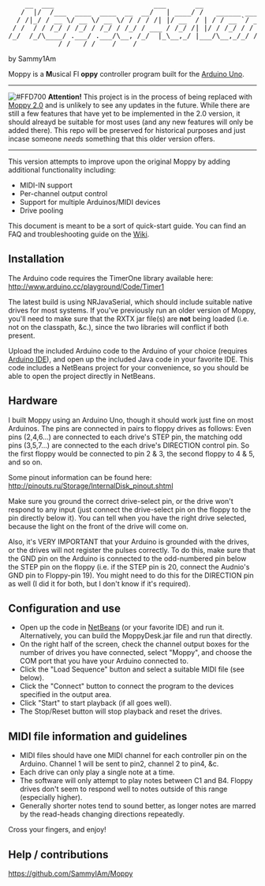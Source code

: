 <pre>
    __  ___                        ___       __                                __
   /  |/  /___  ____  ____  __  __/   | ____/ /   ______ _____  ________  ____/ /
  / /|_/ / __ \/ __ \/ __ \/ / / / /| |/ __  / | / / __ `/ __ \/ ___/ _ \/ __  / 
 / /  / / /_/ / /_/ / /_/ / /_/ / ___ / /_/ /| |/ / /_/ / / / / /__/  __/ /_/ /  
/_/  /_/\____/ .___/ .___/\__, /_/  |_\__,_/ |___/\__,_/_/ /_/\___/\___/\__,_/   
            /_/   /_/    /____/      
</pre>

by Sammy1Am

Moppy is a **M**usical Fl **oppy** controller program built for the [Arduino Uno](http://arduino.cc/en/Main/ArduinoBoardUno).

***

![#FFD700](https://placehold.it/15/FFD700/000000?text=+) **Attention!** This project is in the process of being replaced with [Moppy 2.0](https://github.com/SammyIAm/Moppy2) and is unlikely to see any updates in the future.  While there are still a few features that have yet to be implemented in the 2.0 version, it should alreayd be suitable for most uses (and any new features will only be added there).  This repo will be preserved for historical purposes and just incase someone *needs* something that this older version offers.

***

This version attempts to improve upon the original Moppy by adding additional functionality including:

- MIDI-IN support
- Per-channel output control
- Support for multiple Arduinos/MIDI devices
- Drive pooling


This document is meant to be a sort of quick-start guide.  You can find an FAQ and troubleshooting guide on the [Wiki](https://github.com/SammyIAm/Moppy/wiki).

Installation
------------
The Arduino code requires the TimerOne library available here: http://www.arduino.cc/playground/Code/Timer1


The latest build is using NRJavaSerial, which should include suitable native drives for most systems.  If you've previously run an older version of Moppy, you'll need to make sure that the RXTX jar file(s) are **not** being loaded (i.e. not on the classpath, &c.), since the two libraries will conflict if both present.


Upload the included Arduino code to the Arduino of your choice (requires [Arduino IDE](http://arduino.cc/en/Main/Software)), and open up the included Java code in your favorite IDE.  This code includes a NetBeans project for your convenience, so you should be able to open the project directly in NetBeans.

Hardware
--------
I built Moppy using an Arduino Uno, though it should work just fine on most Arduinos.  The pins are connected in pairs to floppy drives as follows: Even pins (2,4,6...) are connected to each drive's STEP pin, the matching odd pins (3,5,7...) are connected to the each drive's DIRECTION control pin.  So the first floppy would be connected to pin 2 & 3, the second floppy to 4 & 5, and so on.


Some pinout information can be found here: http://pinouts.ru/Storage/InternalDisk_pinout.shtml


Make sure you ground the correct drive-select pin, or the drive won't respond to any input (just connect the drive-select pin on the floppy to the pin directly below it).  You can tell when you have the right drive selected, because the light on the front of the drive will come on.  


Also, it's VERY IMPORTANT that your Arduino is grounded with the drives, or the drives will not register the pulses correctly.  To do this, make sure that the GND pin on the Arduino is connected to the odd-numbered pin below the STEP pin on the floppy (i.e. if the STEP pin is 20, connect the Audnio's GND pin to Floppy-pin 19).  You might need to do this for the DIRECTION pin as well (I did it for both, but I don't know if it's required).

Configuration and use
---------------------
- Open up the code in [NetBeans](http://netbeans.org) (or your favorite IDE) and run it.  Alternatively, you can build the MoppyDesk.jar file and run that directly.
- On the right half of the screen, check the channel output boxes for the number of drives you have connected, select "Moppy", and choose the COM port that you have your Arduino connected to.
- Click the "Load Sequence" button and select a suitable MIDI file (see below).
- Click the "Connect" button to connect the program to the devices specified in the output area.
- Click "Start" to start playback (if all goes well).  
- The Stop/Reset button will stop playback and reset the drives.

MIDI file information and guidelines
------------------------------------
- MIDI files should have one MIDI channel for each controller pin on the Arduino.  Channel 1 will be sent to pin2, channel 2 to pin4, &c.
- Each drive can only play a single note at a time.
- The software will only attempt to play notes between C1 and B4.  Floppy drives don't seem to respond well to notes outside of this range (especially higher).
- Generally shorter notes tend to sound better, as longer notes are marred by the read-heads changing directions repeatedly.

Cross your fingers, and enjoy!

Help / contributions
--------------------
https://github.com/SammyIAm/Moppy
